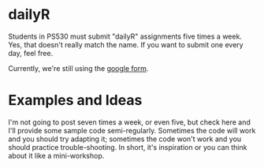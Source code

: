 # dailyR
Students in PS530 must submit "dailyR" assignments five times a week. Yes, that doesn't really match the name. If you want to submit one every day, feel free.  

Currently, we're still using the [google form](https://gist.github.com/drenn2/7b683e212cbbdbc188fc99746733f568).

# Examples and Ideas
I'm not going to post seven times a week, or even five, but check here and I'll provide some sample code semi-regularly. Sometimes the code will work and you should try adapting it; sometimes the code won't work and you should practice trouble-shooting. In short, it's inspiration or you can think about it like a mini-workshop. 


